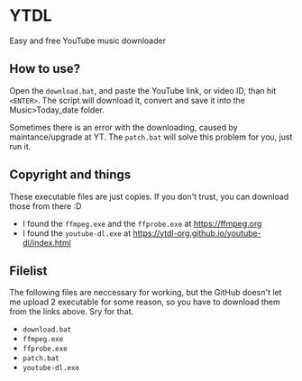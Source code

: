 # YTDL
Easy and free YouTube music downloader

How to use?
-----------
Open the `download.bat`, and paste the YouTube link, or video ID, than hit `<ENTER>`.
The script will download it, convert and save it into the Music>Today_date folder.

Sometimes there is an error with the downloading, caused by maintance/upgrade at YT.
The `patch.bat` will solve this problem for you, just run it.

Copyright and things
--------------------
These executable files are just copies. If you don't trust, you can download those from there :D
- I found the `ffmpeg.exe` and the `ffprobe.exe` at https://ffmpeg.org
- I found the `youtube-dl.exe` at https://ytdl-org.github.io/youtube-dl/index.html

Filelist
--------
The following files are neccessary for working, but the GitHub doesn't let me upload 2 executable for some reason, so you have to download them from the links above. Sry for that.
- `download.bat`
- `ffmpeg.exe`
- `ffprobe.exe`
- `patch.bat`
- `youtube-dl.exe`
